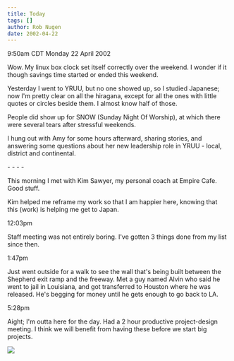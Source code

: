 ```yaml
---
title: Today
tags: []
author: Rob Nugen
date: 2002-04-22
---
```


<title></title>
<p class=date>9:50am CDT Monday 22 April 2002</p>

<p>Wow.  My linux box clock set itself correctly over the weekend.  I
wonder if it though savings time started or ended this weekend.</p>

<p>Yesterday I went to YRUU, but no one showed up, so I studied
Japanese; now I'm pretty clear on all the hiragana, except for all the
ones with little quotes or circles beside them.  I almost know half of
those.</p>

<p>People did show up for SNOW (Sunday Night Of Worship), at which
there were several tears after stressful weekends.</p>

<p>I hung out with Amy for some hours afterward, sharing stories, and
answering some questions about her new leadership role in YRUU - local,
district and continental.</p>

<p>- - - -</p>

<p>This morning I met with Kim Sawyer, my personal coach at Empire
Cafe.  Good stuff.</p>

<p>Kim helped me reframe my work so that I am happier here, knowing
that this (work) is helping me get to Japan.</p>


<p class=date>12:03pm</p>

<p>Staff meeting was not entirely boring.  I've gotten 3 things done
from my list since then.</p>

<p class=date>1:47pm</p>

<p>Just went outside for a walk to see the wall that's being built
between the Shepherd exit ramp and the freeway.  Met a guy named Alvin
who said he went to jail in Louisiana, and got transferred to Houston
where he was released.  He's begging for money until he gets enough to
go back to LA.</p>

<p class=date>5:28pm</p>

<p>Aight; I'm outta here for the day.  Had a 2 hour productive
project-design meeting.  I think we will benefit from having these
before we start big projects.</p>

<p><img src='/images/rob/wL-ROB.gif'/></p>


